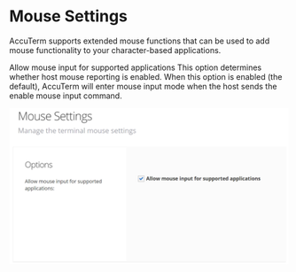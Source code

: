 # Mouse Settings

<PageHeader />

AccuTerm supports extended mouse functions that can be used to add mouse functionality to your character-based applications.

Allow mouse input for supported applications This option determines whether host mouse reporting is enabled. When this option is enabled (the default), AccuTerm will enter mouse input mode when the host sends the enable mouse input command.



![accuterm-8-mouse-settings: 1565909687318-1565909687318](./1565909687318-1565909687318.png)
